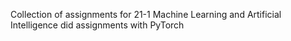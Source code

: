 Collection of assignments for 21-1 Machine Learning and Artificial Intelligence
did assignments with PyTorch         
